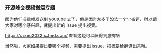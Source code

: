 ### 开源峰会视频搬运专题
因为他们把视频发送到 youtube 去了，但是因为太多了没法一个个搬运，所以请大家对哪个感兴趣，就提出新的 issue 提出视频。

https://osseu2022.sched.com/ 查看这边可以获得到底有啥

当然啦，大家如果提出要哪个视频，需要提出 issue，把概要给翻译出来哦。
